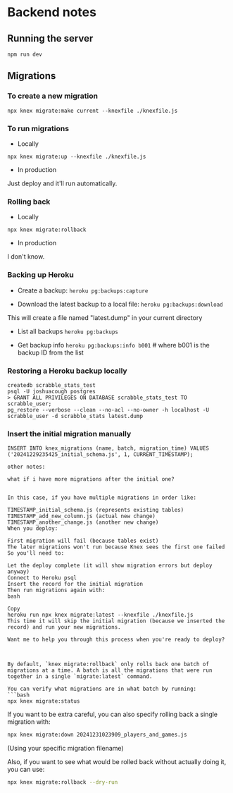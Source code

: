 # Backend notes

## Running the server

`npm run dev`

## Migrations

### To create a new migration

`npx knex migrate:make current --knexfile ./knexfile.js`

### To run migrations

* Locally 

`npx knex migrate:up --knexfile ./knexfile.js`

* In production

Just deploy and it'll run automatically.

### Rolling back

* Locally

`npx knex migrate:rollback`

* In production

I don't know. 

### Backing up Heroku

* Create a backup: `heroku pg:backups:capture`

* Download the latest backup to a local file: `heroku pg:backups:download`

This will create a file named "latest.dump" in your current directory

* List all backups `heroku pg:backups`

* Get backup info `heroku pg:backups:info b001`  # where b001 is the backup ID from the list

### Restoring a Heroku backup locally

```
createdb scrabble_stats_test
psql -U joshuacough postgres
> GRANT ALL PRIVILEGES ON DATABASE scrabble_stats_test TO scrabble_user;
pg_restore --verbose --clean --no-acl --no-owner -h localhost -U scrabble_user -d scrabble_stats latest.dump
```

### Insert the initial migration manually

`INSERT INTO knex_migrations (name, batch, migration_time)
VALUES ('20241229235425_initial_schema.js', 1, CURRENT_TIMESTAMP);`








```
other notes:

what if i have more migrations after the initial one?


In this case, if you have multiple migrations in order like:

TIMESTAMP_initial_schema.js (represents existing tables)
TIMESTAMP_add_new_column.js (actual new change)
TIMESTAMP_another_change.js (another new change)
When you deploy:

First migration will fail (because tables exist)
The later migrations won't run because Knex sees the first one failed
So you'll need to:

Let the deploy complete (it will show migration errors but deploy anyway)
Connect to Heroku psql
Insert the record for the initial migration
Then run migrations again with:
bash

Copy
heroku run npx knex migrate:latest --knexfile ./knexfile.js
This time it will skip the initial migration (because we inserted the record) and run your new migrations.

Want me to help you through this process when you're ready to deploy?



By default, `knex migrate:rollback` only rolls back one batch of migrations at a time. A batch is all the migrations that were run together in a single `migrate:latest` command.

You can verify what migrations are in what batch by running:
```bash
npx knex migrate:status
```

If you want to be extra careful, you can also specify rolling back a single migration with:
```bash
npx knex migrate:down 20241231023909_players_and_games.js
```

(Using your specific migration filename)

Also, if you want to see what would be rolled back without actually doing it, you can use:
```bash
npx knex migrate:rollback --dry-run
```

```
